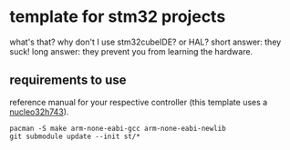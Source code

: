 
# template for stm32 projects
what's that? why don't I use stm32cubeIDE? or HAL?
short answer: they suck!
long answer: they prevent you from learning the hardware.

## requirements to use
reference manual for your respective controller (this template uses a [nucleo32h743](https://www.st.com/resource/en/reference_manual/dm00314099-stm32h742-stm32h743753-and-stm32h750-value-line-advanced-armbased-32bit-mcus-stmicroelectronics.pdf)).

```
pacman -S make arm-none-eabi-gcc arm-none-eabi-newlib
git submodule update --init st/*
```
